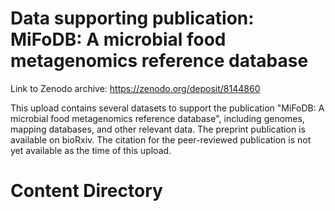 # Data supporting publication: MiFoDB: A microbial food metagenomics reference database
Link to Zenodo archive: https://zenodo.org/deposit/8144860

This upload contains several datasets to support the publication "MiFoDB: A microbial food metagenomics reference database", including genomes, mapping databases, and other relevant data. The preprint publication is available on bioRxiv. The citation for the peer-reviewed publication is not yet available as the time of this upload.

# Content Directory
